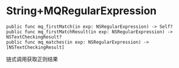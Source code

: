 # String+MQRegularExpression

```
public func mq_firstMatch(in exp: NSRegularExpression) -> Self?
public func mq_firstMatchResult(in exp: NSRegularExpression) -> NSTextCheckingResult?
public func mq_matches(in exp: NSRegularExpression) -> [NSTextCheckingResult]
```

链式调用获取正则结果